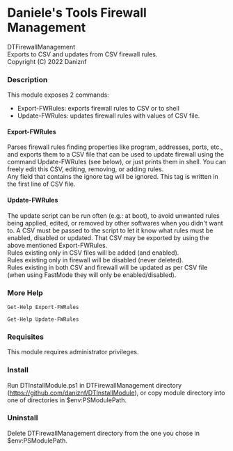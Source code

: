 # Daniele's Tools Firewall Management
DTFirewallManagement <br/>
Exports to CSV and updates from CSV firewall rules. <br/>
Copyright (C) 2022 Daniznf

### Description
This module exposes 2 commands:
- Export-FWRules: exports firewall rules to CSV or to shell
- Update-FWRules: updates firewall rules with values of CSV file.

#### Export-FWRules
Parses firewall rules finding properties like program, addresses, ports, etc., and exports them to a CSV file
that can be used to update firewall using the command Update-FWRules (see below), or just prints them in shell.
You can freely edit this CSV, editing, removing, or adding rules.<br>
Any field that contains the ignore tag will be ignored. This tag is written in the first line of CSV file.

#### Update-FWRules
The update script can be run often (e.g.: at boot), to avoid unwanted rules being applied, edited,
or removed by other softwares when you didn't want to.
A CSV must be passed to the script to let it know what rules must be enabled, disabled or updated.
That CSV may be exported by using the above mentioned Export-FWRules. <br/>
Rules existing only in CSV files will be added (and enabled). <br/>
Rules existing only in firewall will be disabled (never deleted). <br/>
Rules existing in both CSV and firewall will be updated as per CSV file
(when using FastMode they will only be enabled/disabled).


### More Help
```
Get-Help Export-FWRules
```

```
Get-Help Update-FWRules
```

### Requisites
This module requires administrator privileges.

### Install
Run DTInstallModule.ps1 in DTFirewallManagement directory (https://github.com/daniznf/DTInstallModule), or copy module directory into one of directories in $env:PSModulePath.

### Uninstall
Delete DTFirewallManagement directory from the one you chose in $env:PSModulePath.